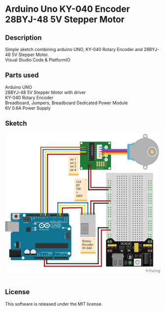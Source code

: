 # Arduino Uno KY-040 Encoder 28BYJ-48 5V Stepper Motor

Description
-------

Simple sketch combining arduino UNO, KY-040 Rotary Encoder and 28BYJ-48 5V Stepper Motor. <br>
Visual Studio Code & PlatformIO

Parts used
-------

Arduino UNO<br>
28BYJ-48 5V Stepper Motor with driver<br>
KY-040 Rotary Encoder<br>
Breadboard, Jumpers, Breadboard Dedicated Power Module<br>
6V 0.6A Power Supply<br>

Sketch
-------

<img src="/FritzingSketch/Arduino Uno Encoder_bb.png" alt="My cool logo"/>
<br>
<br>

License
-------

This software is released under the MIT license.
